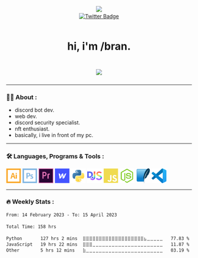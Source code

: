 <!--
**stormed/stormed** is a ✨ _special_ ✨ repository because its `README.md` (this file) appears on your GitHub profile.

Here are some ideas to get you started:

- 🔭 I’m currently working on ...
- 🌱 I’m currently learning ...
- 👯 I’m looking to collaborate on ...
- 🤔 I’m looking for help with ...
- 💬 Ask me about ...
- 📫 How to reach me: ...
- 😄 Pronouns: ...
- ⚡ Fun fact: ...
-->

<div id="header" align="center">
  <img src="https://media.giphy.com/media/v1.Y2lkPTc5MGI3NjExOTFmNWJhMmNmZjZhMmJhODU4ZjA4ZDA5ZTVhOGY1NTM4MjU4NjI5MCZjdD1n/Egu7VNM57K0kllxsR4/giphy.gif" width="400px"/>
  <div id="badges">
    <a href="https://twitter.com/casualties">
      <img src="https://img.shields.io/badge/Twitter-black?style=for-the-badge&logo=twitter&logoColor=red" alt="Twitter Badge"/>
    </a>
  </div>
  <img src="https://komarev.com/ghpvc/?username=stormed&style=flat-square&color=red" alt=""/>
  <h1>
    hi, i'm /bran.
    <br>
    <br>
    <img src="https://media.giphy.com/media/3owyplYLWlGFQk9mF2/giphy.gif" width="60px"/>
  </h1>
</div>

<!-- <div align="center">
  <img src="gif link here" width="600" height="300"/>
</div> -->

---
### :man_technologist: About :
- discord bot dev. <!--<img src="https://media.giphy.com/media/WUlplcMpOCEmTGBtBW/giphy.gif" width="30"> -->
- web dev.
- discord security specialist.
- nft enthusiast.
- basically, i live in front of my pc.


---

### :hammer_and_wrench: Languages, Programs & Tools :
<div>
  <img src="https://github.com/devicons/devicon/blob/master/icons/illustrator/illustrator-line.svg" title="Illustrator" alt="Illustrator" width="40" height="40"/>
  <img src="https://github.com/devicons/devicon/blob/master/icons/photoshop/photoshop-line.svg" title="Photoshop" alt="Photoshop" width="40" height="40"/>
  <img src="https://github.com/devicons/devicon/blob/master/icons/premierepro/premierepro-original.svg" title="Premiere" alt="Premiere" width="40" height="40"/>
  <img src="https://github.com/devicons/devicon/blob/master/icons/webflow/webflow-original.svg" title="Webflow" alt="Webflow" width="40" height="40"/>
  <img src="https://github.com/devicons/devicon/blob/master/icons/python/python-original.svg" title="Python" alt="Python" width="40" height="40"/>
  <img src="https://github.com/devicons/devicon/blob/master/icons/discordjs/discordjs-original.svg" title="DiscordJS" alt="DiscordJS" width="40" height="40"/>
  <img src="https://github.com/devicons/devicon/blob/master/icons/javascript/javascript-plain.svg" title="JavaScript" alt="JavaScript" width="40" height="40"/>
  <img src="https://github.com/devicons/devicon/blob/master/icons/nodejs/nodejs-plain.svg" title="NodeJS" alt="NodeJS" width="40" height="40"/>
  <img src="https://github.com/devicons/devicon/blob/master/icons/sqlite/sqlite-original.svg" title="Sqlite" alt="Sqlite" width="40" height="40"/>
  <img src="https://github.com/devicons/devicon/blob/master/icons/vscode/vscode-original.svg" title="VSCode" alt="VSCode" width="40" height="40"/>
</div>


---

### :fire: Weekly Stats :

<!--START_SECTION:waka-->

```text
From: 14 February 2023 - To: 15 April 2023

Total Time: 158 hrs

Python       127 hrs 2 mins  ⣿⣿⣿⣿⣿⣿⣿⣿⣿⣿⣿⣿⣿⣿⣿⣿⣿⣿⣿⣦⣀⣀⣀⣀⣀   77.83 %
JavaScript   19 hrs 22 mins  ⣿⣿⣿⣀⣀⣀⣀⣀⣀⣀⣀⣀⣀⣀⣀⣀⣀⣀⣀⣀⣀⣀⣀⣀⣀   11.87 %
Other        5 hrs 12 mins   ⣷⣀⣀⣀⣀⣀⣀⣀⣀⣀⣀⣀⣀⣀⣀⣀⣀⣀⣀⣀⣀⣀⣀⣀⣀   03.19 %
```

<!--END_SECTION:waka-->
